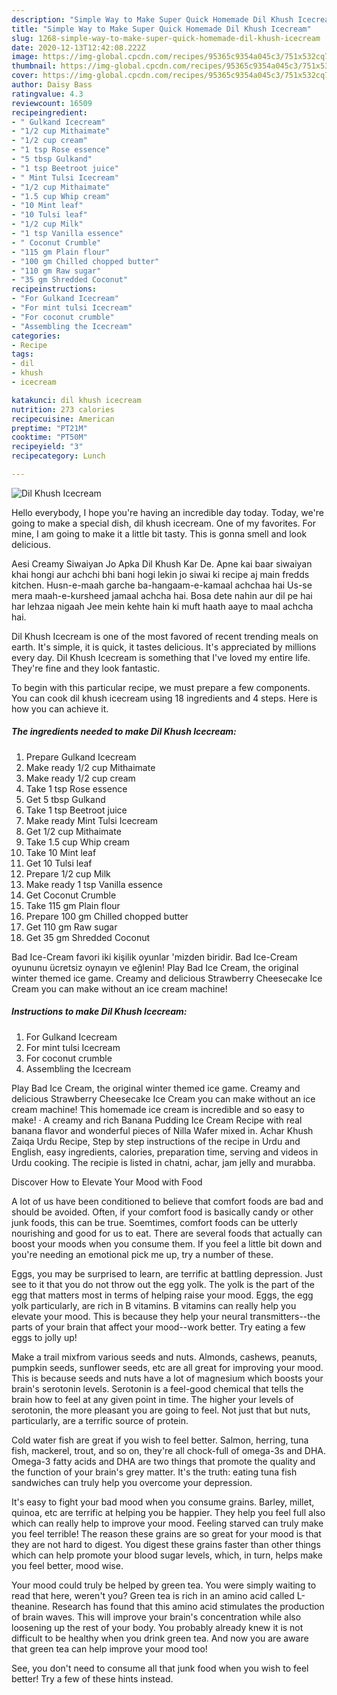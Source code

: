```yaml
---
description: "Simple Way to Make Super Quick Homemade Dil Khush Icecream"
title: "Simple Way to Make Super Quick Homemade Dil Khush Icecream"
slug: 1268-simple-way-to-make-super-quick-homemade-dil-khush-icecream
date: 2020-12-13T12:42:08.222Z
image: https://img-global.cpcdn.com/recipes/95365c9354a045c3/751x532cq70/dil-khush-icecream-recipe-main-photo.jpg
thumbnail: https://img-global.cpcdn.com/recipes/95365c9354a045c3/751x532cq70/dil-khush-icecream-recipe-main-photo.jpg
cover: https://img-global.cpcdn.com/recipes/95365c9354a045c3/751x532cq70/dil-khush-icecream-recipe-main-photo.jpg
author: Daisy Bass
ratingvalue: 4.3
reviewcount: 16509
recipeingredient:
- " Gulkand Icecream"
- "1/2 cup Mithaimate"
- "1/2 cup cream"
- "1 tsp Rose essence"
- "5 tbsp Gulkand"
- "1 tsp Beetroot juice"
- " Mint Tulsi Icecream"
- "1/2 cup Mithaimate"
- "1.5 cup Whip cream"
- "10 Mint leaf"
- "10 Tulsi leaf"
- "1/2 cup Milk"
- "1 tsp Vanilla essence"
- " Coconut Crumble"
- "115 gm Plain flour"
- "100 gm Chilled chopped butter"
- "110 gm Raw sugar"
- "35 gm Shredded Coconut"
recipeinstructions:
- "For Gulkand Icecream"
- "For mint tulsi Icecream"
- "For coconut crumble"
- "Assembling the Icecream"
categories:
- Recipe
tags:
- dil
- khush
- icecream

katakunci: dil khush icecream 
nutrition: 273 calories
recipecuisine: American
preptime: "PT21M"
cooktime: "PT50M"
recipeyield: "3"
recipecategory: Lunch

---
```



![Dil Khush Icecream](https://img-global.cpcdn.com/recipes/95365c9354a045c3/751x532cq70/dil-khush-icecream-recipe-main-photo.jpg)

Hello everybody, I hope you're having an incredible day today. Today, we're going to make a special dish, dil khush icecream. One of my favorites. For mine, I am going to make it a little bit tasty. This is gonna smell and look delicious.

Aesi Creamy Siwaiyan Jo Apka Dil Khush Kar De. Apne kai baar siwaiyan khai hongi aur achchi bhi bani hogi lekin jo siwai ki recipe aj main fredds kitchen. Husn-e-maah garche ba-hangaam-e-kamaal achchaa hai Us-se mera maah-e-kursheed jamaal achcha hai. Bosa dete nahin aur dil pe hai har lehzaa nigaah Jee mein kehte hain ki muft haath aaye to maal achcha hai.

Dil Khush Icecream is one of the most favored of recent trending meals on earth. It's simple, it is quick, it tastes delicious. It's appreciated by millions every day. Dil Khush Icecream is something that I've loved my entire life. They're fine and they look fantastic.


To begin with this particular recipe, we must prepare a few components. You can cook dil khush icecream using 18 ingredients and 4 steps. Here is how you can achieve it.

<!--inarticleads1-->

##### The ingredients needed to make Dil Khush Icecream:

1. Prepare  Gulkand Icecream
1. Make ready 1/2 cup Mithaimate
1. Make ready 1/2 cup cream
1. Take 1 tsp Rose essence
1. Get 5 tbsp Gulkand
1. Take 1 tsp Beetroot juice
1. Make ready  Mint Tulsi Icecream
1. Get 1/2 cup Mithaimate
1. Take 1.5 cup Whip cream
1. Take 10 Mint leaf
1. Get 10 Tulsi leaf
1. Prepare 1/2 cup Milk
1. Make ready 1 tsp Vanilla essence
1. Get  Coconut Crumble
1. Take 115 gm Plain flour
1. Prepare 100 gm Chilled chopped butter
1. Get 110 gm Raw sugar
1. Get 35 gm Shredded Coconut


Bad Ice-Cream favori iki kişilik oyunlar &#39;mizden biridir. Bad Ice-Cream oyununu ücretsiz oynayın ve eğlenin! Play Bad Ice Cream, the original winter themed ice game. Creamy and delicious Strawberry Cheesecake Ice Cream you can make without an ice cream machine! 

<!--inarticleads2-->

##### Instructions to make Dil Khush Icecream:

1. For Gulkand Icecream
1. For mint tulsi Icecream
1. For coconut crumble
1. Assembling the Icecream


Play Bad Ice Cream, the original winter themed ice game. Creamy and delicious Strawberry Cheesecake Ice Cream you can make without an ice cream machine! This homemade ice cream is incredible and so easy to make! · A creamy and rich Banana Pudding Ice Cream Recipe with real banana flavor and wonderful pieces of Nilla Wafer mixed in. Achar Khush Zaiqa Urdu Recipe, Step by step instructions of the recipe in Urdu and English, easy ingredients, calories, preparation time, serving and videos in Urdu cooking. The recipie is listed in chatni, achar, jam jelly and murabba. 

Discover How to Elevate Your Mood with Food


A lot of us have been conditioned to believe that comfort foods are bad and should be avoided. Often, if your comfort food is basically candy or other junk foods, this can be true. Soemtimes, comfort foods can be utterly nourishing and good for us to eat. There are several foods that actually can boost your moods when you consume them. If you feel a little bit down and you're needing an emotional pick me up, try a number of these.

Eggs, you may be surprised to learn, are terrific at battling depression. Just see to it that you do not throw out the egg yolk. The yolk is the part of the egg that matters most in terms of helping raise your mood. Eggs, the egg yolk particularly, are rich in B vitamins. B vitamins can really help you elevate your mood. This is because they help your neural transmitters--the parts of your brain that affect your mood--work better. Try eating a few eggs to jolly up!

Make a trail mixfrom various seeds and nuts. Almonds, cashews, peanuts, pumpkin seeds, sunflower seeds, etc are all great for improving your mood. This is because seeds and nuts have a lot of magnesium which boosts your brain's serotonin levels. Serotonin is a feel-good chemical that tells the brain how to feel at any given point in time. The higher your levels of serotonin, the more pleasant you are going to feel. Not just that but nuts, particularly, are a terrific source of protein.

Cold water fish are great if you wish to feel better. Salmon, herring, tuna fish, mackerel, trout, and so on, they're all chock-full of omega-3s and DHA. Omega-3 fatty acids and DHA are two things that promote the quality and the function of your brain's grey matter. It's the truth: eating tuna fish sandwiches can truly help you overcome your depression. 

It's easy to fight your bad mood when you consume grains. Barley, millet, quinoa, etc are terrific at helping you be happier. They help you feel full also which can really help to improve your mood. Feeling starved can truly make you feel terrible! The reason these grains are so great for your mood is that they are not hard to digest. You digest these grains faster than other things which can help promote your blood sugar levels, which, in turn, helps make you feel better, mood wise.

Your mood could truly be helped by green tea. You were simply waiting to read that here, weren't you? Green tea is rich in an amino acid called L-theanine. Research has found that this amino acid stimulates the production of brain waves. This will improve your brain's concentration while also loosening up the rest of your body. You probably already knew it is not difficult to be healthy when you drink green tea. And now you are aware that green tea can help improve your mood too!

See, you don't need to consume all that junk food when you wish to feel better! Try  a few  of  these  hints  instead.

